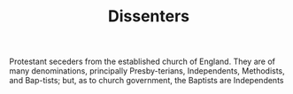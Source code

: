 ---
title: Dissenters
letter: D
permalink: "/definitions/bld-dissenters.html"
body: Protestant seceders from the established church of England. They are of many
  denominations, principally Presby-terians, Independents, Methodists, and Bap-tists;
  but, as to church government, the Baptists are Independents
published_at: '2018-07-07'
source: Black's Law Dictionary 2nd Ed (1910)
layout: post
---